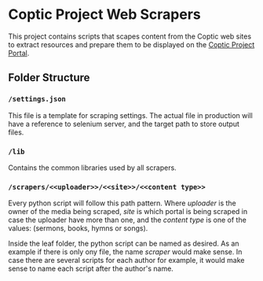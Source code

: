 # Coptic Project Web Scrapers

This project contains scripts that scapes content from the Coptic web sites to extract resources and prepare them to be displayed on the [Coptic Project Portal](http://www.copticproject.com).

## Folder Structure


### `/settings.json`

This file is a template for scraping settings. The actual file in production will have a reference to selenium server, and the target path to store output files. 

### `/lib`

Contains the common libraries used by all scrapers.

### `/scrapers/<<uploader>>/<<site>>/<<content type>>`

Every python script  will follow this path pattern. Where _uploader_ is the owner of the media being scraped, _site_ is which portal is being scraped in case the uploader have more than one, and the _content type_ is one of the values: (sermons, books, hymns or songs).

Inside the leaf folder, the python script can be named as desired. As an example if there is only ony file, the name _scraper_ would make sense. In case there are several scripts for each author for example, it would make sense to name each script after the author's name.